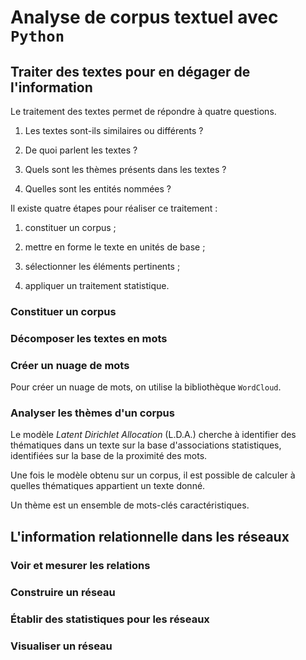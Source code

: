 # Analyse de corpus textuel avec `Python`

## Traiter des textes pour en dégager de l'information

Le traitement des textes permet de répondre à quatre questions.

1. Les textes sont-ils similaires ou différents ?

2. De quoi parlent les textes ?

3. Quels sont les thèmes présents dans les textes ?

4. Quelles sont les entités nommées ?

Il existe quatre étapes pour réaliser ce traitement :

1. constituer un corpus ;

2. mettre en forme le texte en unités de base ;

3. sélectionner les éléments pertinents ;

4. appliquer un traitement statistique.

### Constituer un corpus

### Décomposer les textes en mots

### Créer un nuage de mots

Pour créer un nuage de mots, on utilise la bibliothèque `WordCloud`.

### Analyser les thèmes d'un corpus

Le modèle *Latent Dirichlet Allocation* (L.D.A.) cherche à identifier des thématiques dans un texte sur la base d'associations statistiques, identifiées sur la base de la proximité des mots.

Une fois le modèle obtenu sur un corpus, il est possible de calculer à quelles thématiques appartient un texte donné.

Un thème est un ensemble de mots-clés caractéristiques.

## L'information relationnelle dans les réseaux

### Voir et mesurer les relations

### Construire un réseau

### Établir des statistiques pour les réseaux

### Visualiser un réseau
